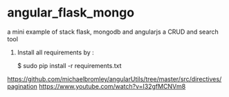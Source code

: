 # angular_flask_mongo
a mini example of stack flask, mongodb and angularjs 
a CRUD and search tool 

1. Install all requirements by : 

    $ sudo pip install -r requirements.txt



https://github.com/michaelbromley/angularUtils/tree/master/src/directives/pagination
https://www.youtube.com/watch?v=I32gfMCNVm8
